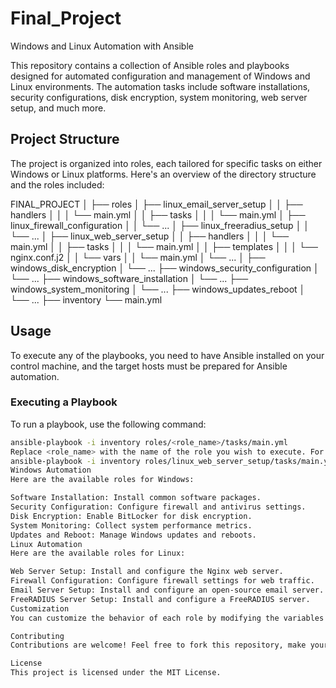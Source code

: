 # Final_Project
Windows and Linux Automation with Ansible

This repository contains a collection of Ansible roles and playbooks designed for automated configuration and management of Windows and Linux environments. The automation tasks include software installations, security configurations, disk encryption, system monitoring, web server setup, and much more.

## Project Structure

The project is organized into roles, each tailored for specific tasks on either Windows or Linux platforms. Here's an overview of the directory structure and the roles included:

FINAL_PROJECT
│
├── roles
│ ├── linux_email_server_setup
│ │ ├── handlers
│ │ │ └── main.yml
│ │ ├── tasks
│ │ │ └── main.yml
│ ├── linux_firewall_configuration
│ │ └── ...
│ ├── linux_freeradius_setup
│ │ └── ...
│ ├── linux_web_server_setup
│ │ ├── handlers
│ │ │ └── main.yml
│ │ ├── tasks
│ │ │ └── main.yml
│ │ ├── templates
│ │ │ └── nginx.conf.j2
│ │ └── vars
│ │ └── main.yml
│ └── ...
│
├── windows_disk_encryption
│ └── ...
├── windows_security_configuration
│ └── ...
├── windows_software_installation
│ └── ...
├── windows_system_monitoring
│ └── ...
├── windows_updates_reboot
│ └── ...
├── inventory
└── main.yml


## Usage

To execute any of the playbooks, you need to have Ansible installed on your control machine, and the target hosts must be prepared for Ansible automation.

### Executing a Playbook

To run a playbook, use the following command:

```sh
ansible-playbook -i inventory roles/<role_name>/tasks/main.yml
Replace <role_name> with the name of the role you wish to execute. For example, to install and configure Nginx on Linux machines, run:
ansible-playbook -i inventory roles/linux_web_server_setup/tasks/main.yml
Windows Automation
Here are the available roles for Windows:

Software Installation: Install common software packages.
Security Configuration: Configure firewall and antivirus settings.
Disk Encryption: Enable BitLocker for disk encryption.
System Monitoring: Collect system performance metrics.
Updates and Reboot: Manage Windows updates and reboots.
Linux Automation
Here are the available roles for Linux:

Web Server Setup: Install and configure the Nginx web server.
Firewall Configuration: Configure firewall settings for web traffic.
Email Server Setup: Install and configure an open-source email server.
FreeRADIUS Server Setup: Install and configure a FreeRADIUS server.
Customization
You can customize the behavior of each role by modifying the variables in the vars/main.yml file within the role directory.

Contributing
Contributions are welcome! Feel free to fork this repository, make your changes, and submit a pull request.

License
This project is licensed under the MIT License.
